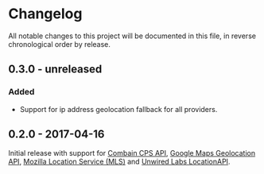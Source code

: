 # Changelog

All notable changes to this project will be documented in this file, in reverse chronological order by release.

## 0.3.0 - unreleased

### Added

- Support for ip address geolocation fallback for all providers.

## 0.2.0 - 2017-04-16

Initial release with support for [Combain CPS API](https://combain.com/api/), [Google Maps Geolocation API](https://developers.google.com/maps/documentation/geolocation/intro), [Mozilla Location Service (MLS)](https://location.services.mozilla.com/) and [Unwired Labs LocationAPI](https://unwiredlabs.com/locationapi).

